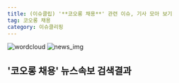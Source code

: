 ```yaml
---
title: (이슈클립) '**코오롱 채용**' 관련 이슈, 기사 모아 보기
tag: 코오롱 채용
category: 이슈클리핑
---
```

![wordcloud](https://s3.ap-northeast-2.amazonaws.com/lyrics101-wordcloud/2018-09-17-1537126298.png)
![news_img](https://user-images.githubusercontent.com/42597476/44507050-1206f400-a6e4-11e8-8d98-7ffbfebb353f.png)
## **'**코오롱 채용**'** 뉴스속보 검색결과

